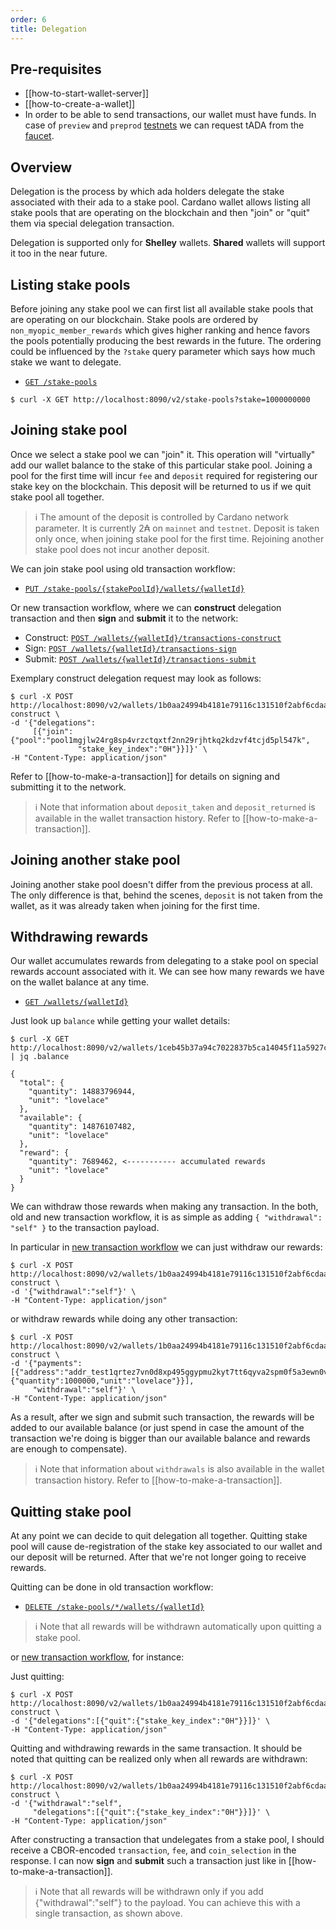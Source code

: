 ```yaml
---
order: 6
title: Delegation
---
```


## Pre-requisites

 - [[how-to-start-wallet-server]]
 - [[how-to-create-a-wallet]]
 - In order to be able to send transactions, our wallet must have funds. In case of `preview` and `preprod` [testnets](https://testnets.cardano.org/en/testnets/cardano/overview/) we can request tADA from the [faucet](https://testnets.cardano.org/en/testnets/cardano/tools/faucet/).

## Overview

Delegation is the process by which ada holders delegate the stake associated with their ada to a stake pool. Cardano wallet allows listing all stake pools that are operating on the blockchain and then "join" or "quit" them via special delegation transaction.

Delegation is supported only for **Shelley** wallets. **Shared** wallets will support it too in the near future.

## Listing stake pools

Before joining any stake pool we can first list all available stake pools that are operating on our blockchain. Stake pools are ordered by `non_myopic_member_rewards` which gives higher ranking and hence favors the pools potentially producing the best rewards in the future. The ordering could be influenced by the `?stake` query parameter which says how much stake we want to delegate.

 - [`GET /stake-pools`](https://input-output-hk.github.io/cardano-wallet/api/edge/#operation/listStakePools)

```
$ curl -X GET http://localhost:8090/v2/stake-pools?stake=1000000000
```

## Joining stake pool

Once we select a stake pool we can "join" it. This operation will "virtually" add our wallet balance to the stake of this particular stake pool. Joining a pool for the first time will incur `fee` and `deposit` required for registering our stake key on the blockchain. This deposit will be returned to us if we quit stake pool all together.

> :information_source: The amount of the deposit is controlled by Cardano network parameter. It is currently 2₳ on `mainnet` and `testnet`. Deposit is taken only once, when joining stake pool for the first time. Rejoining another stake pool does not incur another deposit.

We can join stake pool using old transaction workflow:

 - [`PUT /stake-pools/{stakePoolId}/wallets/{walletId}`](https://input-output-hk.github.io/cardano-wallet/api/edge/#operation/joinStakePool)

Or new transaction workflow, where we can **construct** delegation transaction and then **sign** and **submit** it to the network:
 - Construct: [`POST /wallets/{walletId}/transactions-construct`](https://input-output-hk.github.io/cardano-wallet/api/edge/#operation/constructTransaction)
 - Sign: [`POST /wallets/{walletId}/transactions-sign`](https://input-output-hk.github.io/cardano-wallet/api/edge/#operation/signTransaction)
 - Submit: [`POST /wallets/{walletId}/transactions-submit`](https://input-output-hk.github.io/cardano-wallet/api/edge/#operation/submitTransaction)

Exemplary construct delegation request may look as follows:
```
$ curl -X POST http://localhost:8090/v2/wallets/1b0aa24994b4181e79116c131510f2abf6cdaa4f/transactions-construct \  
-d '{"delegations":
     [{"join":{"pool":"pool1mgjlw24rg8sp4vrzctqxtf2nn29rjhtkq2kdzvf4tcjd5pl547k",
               "stake_key_index":"0H"}}]}' \  
-H "Content-Type: application/json"
```

Refer to [[how-to-make-a-transaction]] for details on signing and submitting it to the network.

> :information_source: Note that information about `deposit_taken` and `deposit_returned` is available in the wallet transaction history. Refer to [[how-to-make-a-transaction]].

## Joining another stake pool

Joining another stake pool doesn't differ from the previous process at all. The only difference is that, behind the scenes, `deposit` is not taken from the wallet, as it was already taken when joining for the first time.

## Withdrawing rewards

Our wallet accumulates rewards from delegating to a stake pool on special rewards account associated with it. We can see how many rewards we have on the wallet balance at any time.

 - [`GET /wallets/{walletId}`](https://input-output-hk.github.io/cardano-wallet/api/edge/#operation/getWallet)

Just look up `balance` while getting your wallet details:
```
$ curl -X GET http://localhost:8090/v2/wallets/1ceb45b37a94c7022837b5ca14045f11a5927c65 | jq .balance

{
  "total": {
    "quantity": 14883796944,
    "unit": "lovelace"
  },
  "available": {
    "quantity": 14876107482,
    "unit": "lovelace"
  },
  "reward": {
    "quantity": 7689462, <----------- accumulated rewards
    "unit": "lovelace"
  }
}
```

We can withdraw those rewards when making any transaction. In the both, old and new transaction workflow, it is as simple as adding `{ "withdrawal": "self" }` to the transaction payload.

In particular in [new transaction workflow](https://input-output-hk.github.io/cardano-wallet/api/edge/#tag/Transactions-New) we can just withdraw our rewards:

```
$ curl -X POST http://localhost:8090/v2/wallets/1b0aa24994b4181e79116c131510f2abf6cdaa4f/transactions-construct \  
-d '{"withdrawal":"self"}' \  
-H "Content-Type: application/json"
```

or withdraw rewards while doing any other transaction:

```
$ curl -X POST http://localhost:8090/v2/wallets/1b0aa24994b4181e79116c131510f2abf6cdaa4f/transactions-construct \  
-d '{"payments":[{"address":"addr_test1qrtez7vn0d8xp495ggypmu2kyt7tt6qyva2spm0f5a3ewn0v474mcs4q8e9g55yknx3729kyg5dl69x5596ee9tvnynq7ffety","amount":{"quantity":1000000,"unit":"lovelace"}}],
     "withdrawal":"self"}' \  
-H "Content-Type: application/json"
```

As a result, after we sign and submit such transaction, the rewards will be added to our available balance (or just spend in case the amount of the transaction we're doing is bigger than our available balance and rewards are enough to compensate).

> :information_source: Note that information about `withdrawals` is also available in the wallet transaction history. Refer to [[how-to-make-a-transaction]].

## Quitting stake pool

At any point we can decide to quit delegation all together. Quitting stake pool will cause de-registration of the stake key associated to our wallet and our deposit will be returned. After that we're not longer going to receive rewards.

Quitting can be done in old transaction workflow:

 - [`DELETE /stake-pools/*/wallets/{walletId}`](https://input-output-hk.github.io/cardano-wallet/api/edge/#operation/quitStakePool)

> :information_source: Note that all rewards will be withdrawn automatically upon quitting a stake pool.

or [new transaction workflow](https://input-output-hk.github.io/cardano-wallet/api/edge/#tag/Transactions-New), for instance:

Just quitting:

```
$ curl -X POST http://localhost:8090/v2/wallets/1b0aa24994b4181e79116c131510f2abf6cdaa4f/transactions-construct \  
-d '{"delegations":[{"quit":{"stake_key_index":"0H"}}]}' \  
-H "Content-Type: application/json"
```

Quitting and withdrawing rewards in the same transaction. It should be noted that quitting can be realized only when all rewards are withdrawn:

```
$ curl -X POST http://localhost:8090/v2/wallets/1b0aa24994b4181e79116c131510f2abf6cdaa4f/transactions-construct \  
-d '{"withdrawal":"self",
     "delegations":[{"quit":{"stake_key_index":"0H"}}]}' \  
-H "Content-Type: application/json"
```

After constructing a transaction that undelegates from a stake pool, I should receive a CBOR-encoded `transaction`, `fee`, and `coin_selection` in the response.
I can now **sign** and **submit** such a transaction just like in [[how-to-make-a-transaction]].

> :information_source: Note that all rewards will be withdrawn only if you add {"withdrawal":"self"} to the payload. You can achieve this with a single transaction, as shown above.
